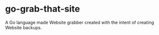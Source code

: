 # go-grab-that-site
A Go language made Website grabber created with the intent of creating Website backups.
